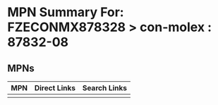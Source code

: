 



# MPN Summary For: FZECONMX878328 > con-molex : 87832-08

## MPNs
  

|MPN|Direct Links|Search Links|
| :--- | :--- | :--- |
||||
